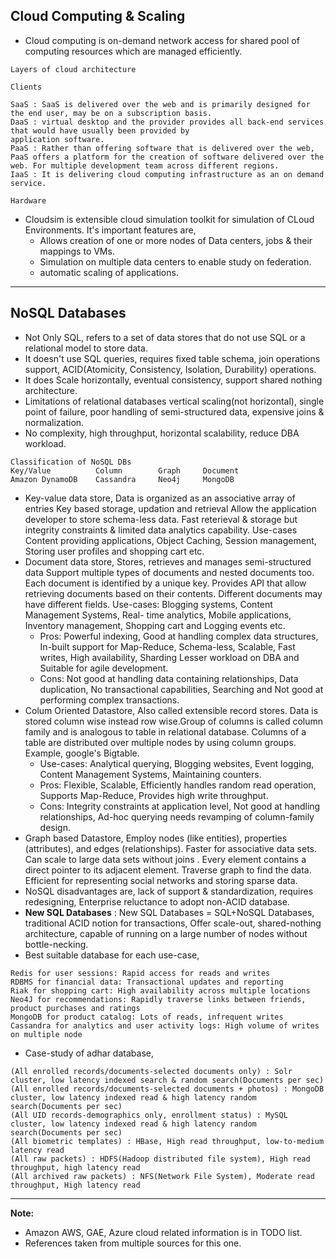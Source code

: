 ## Cloud Computing & Scaling

* Cloud computing is on-demand network access for shared pool of computing resources which are managed efficiently.

```
Layers of cloud architecture

Clients

SaaS : SaaS is delivered over the web and is primarily designed for the end user, may be on a subscription basis. 
DaaS : virtual desktop and the provider provides all back-end services that would have usually been provided by
application software.
PaaS : Rather than offering software that is delivered over the web,
PaaS offers a platform for the creation of software delivered over the web. For multiple development team across different regions.
IaaS : It is delivering cloud computing infrastructure as an on demand service.

Hardware
```
* Cloudsim is extensible cloud simulation toolkit for simulation of CLoud Environments. It's important features are,
  * Allows creation of one or more nodes of Data centers, jobs & their mappings to VMs.
  * Simulation on multiple data centers to enable study on federation.
  * automatic scaling of applications.  

---

## NoSQL Databases

* Not Only SQL, refers to a set of data stores that do not use SQL or a relational model to store data.
* It doesn't use SQL queries, requires fixed table schema, join operations support, ACID(Atomicity, Consistency, Isolation, Durability) operations.
* It does Scale horizontally, eventual consistency, support shared nothing architecture.
* Limitations of relational databases vertical scaling(not horizontal), single point of failure, poor handling of semi-structured data, expensive joins & normalization.
* No complexity, high throughput, horizontal scalability, reduce DBA workload.
```
Classification of NoSQL DBs
Key/Value          Column        Graph     Document
Amazon DynamoDB    Cassandra     Neo4j     MongoDB
```
* Key-value data store, Data is organized as an associative array of entries Key based storage, updation and retrieval Allow the application developer to store schema-less data. Fast reterieval & storage but integrity constraints & limited data analytics capability. Use-cases
Content providing applications, Object Caching, Session management, Storing user profiles and shopping cart etc.
* Document data store, Stores, retrieves and manages semi-structured data
Support multiple types of documents and nested documents too. Each document is identified by a unique key.
Provides API that allow retrieving documents based on their contents. Different documents may have different fields.
Use-cases: Blogging systems, Content Management Systems, Real-
time analytics, Mobile applications, Inventory management, Shopping
cart and Logging events etc.
  * Pros: Powerful indexing, Good at handling complex data structures, In-built support for Map-Reduce, Schema-less, Scalable, Fast writes, High availability, Sharding Lesser workload on DBA and Suitable for agile development.
  * Cons: Not good at handling data containing relationships, Data duplication, No transactional capabilities, Searching and Not good at performing complex transactions.
* Colum Oriented Datastore, Also called extensible record stores.
Data is stored column wise instead row wise.Group of columns is called column family and is analogous to table in
relational database. Columns of a table are distributed over multiple nodes by using column groups. Example, google's Bigtable.
  * Use-cases: Analytical querying, Blogging websites, Event logging, Content Management Systems, Maintaining counters.
  * Pros: Flexible, Scalable, Efficiently handles random read operation, Supports Map-Reduce, Provides high write throughput.
  * Cons: Integrity constraints at application level, Not good at handling relationships, Ad-hoc querying needs revamping of column-family design.
* Graph based Datastore, Employ nodes (like entities), properties (attributes), and edges (relationships). Faster for associative data sets. Can scale to large data sets without joins
. Every element contains a direct pointer to its adjacent element. Traverse graph to find the data. Efficient for representing social networks and storing sparse data.
* NoSQL disadvantages are, lack of support & standardization, requires redesigning, Enterprise reluctance to adopt non-ACID database.
* __New SQL Databases__ : New SQL Databases = SQL+NoSQL Databases, traditional ACID notion for transactions, Offer scale-out, shared-nothing architecture, capable of running on a
large number of nodes without bottle-necking.
* Best suitable database for each use-case,
```
Redis for user sessions: Rapid access for reads and writes
RDBMS for financial data: Transactional updates and reporting
Riak for shopping cart: High availability across multiple locations
Neo4J for recommendations: Rapidly traverse links between friends, product purchases and ratings
MongoDB for product catalog: Lots of reads, infrequent writes
Cassandra for analytics and user activity logs: High volume of writes on multiple node
```
* Case-study of adhar database,
```
(All enrolled records/documents-selected documents only) : Solr cluster, low latency indexed search & random search(Documents per sec)
(All enrolled records/documents-selected documents + photos) : MongoDB cluster, low latency indexed read & high latency random search(Documents per sec)
(All UID records-demographics only, enrollment status) : MySQL cluster, low latency indexed read & high latency random search(Documents per sec)
(All biometric templates) : HBase, High read throughput, low-to-medium latency read
(All raw packets) : HDFS(Hadoop distributed file system), High read throughput, high latency read
(All archived raw packets) : NFS(Network File System), Moderate read throughput, High latency read
```

---
__Note:__
* Amazon AWS, GAE, Azure cloud related information is in TODO list.
* References taken from multiple sources for this one.
